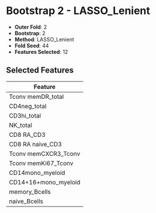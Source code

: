 # Bootstrap 2 - LASSO_Lenient

- **Outer Fold**: 2
- **Bootstrap**: 2
- **Method**: LASSO_Lenient
- **Fold Seed**: 44
- **Features Selected**: 12

## Selected Features

| Feature |
|---------|
| Tconv memDR_total |
| CD4neg_total |
| CD3hi_total |
| NK_total |
| CD8 RA_CD3 |
| CD8 RA naive_CD3 |
| Tconv memCXCR3_Tconv |
| Tconv memKi67_Tconv |
| CD14mono_myeloid |
| CD14+16+mono_myeloid |
| memory_Bcells |
| naive_Bcells |
